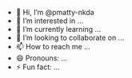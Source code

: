 - 👋 Hi, I’m @pmatty-nkda
- 👀 I’m interested in ...
- 🌱 I’m currently learning ...
- 💞️ I’m looking to collaborate on ...
- 📫 How to reach me ...
- 😄 Pronouns: ...
- ⚡ Fun fact: ...

<!---
pmatty-nkda/pmatty-nkda is a ✨ special ✨ repository because its `README.md` (this file) appears on your GitHub profile.
You can click the Preview link to take a look at your changes.
--->
